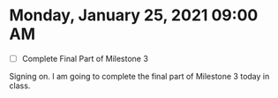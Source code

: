 # Monday, January 25, 2021 09:00 AM
- [ ] Complete Final Part of Milestone 3

Signing on. I am going to complete the final part of Milestone 3 today in class.

